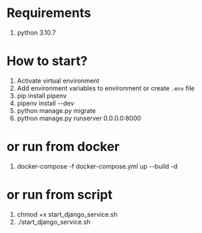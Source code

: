 # Requirements

1. python 3.10.7

# How to start?

1. Activate virtual environment
2. Add environment variables to environment or create `.env` file
3. pip install pipenv
4. pipenv install --dev
5. python manage.py migrate
6. python manage.py runserver 0.0.0.0:8000

# or run from docker

1. docker-compose -f docker-compose.yml up --build -d

# or run from script

1. chmod +x start_django_service.sh
2. ./start_django_service.sh
